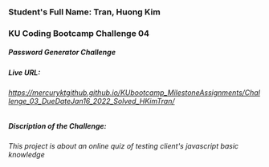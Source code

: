 ### Student's Full Name: Tran, Huong Kim  
### KU Coding Bootcamp Challenge 04
##### Password Generator Challenge 


##### Live URL:  
###### https://mercuryktgithub.github.io/KUbootcamp_MilestoneAssignments/Challenge_03_DueDateJan16_2022_Solved_HKimTran/
##### Discription of the Challenge: 
###### This project is about an online quiz of testing client's javascript basic knowledge 

